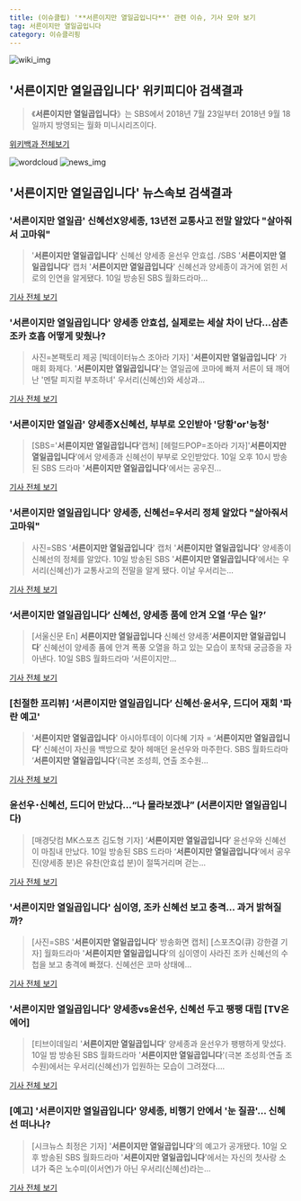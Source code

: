 ```yaml
---
title: (이슈클립) '**서른이지만 열일곱입니다**' 관련 이슈, 기사 모아 보기
tag: 서른이지만 열일곱입니다
category: 이슈클리핑
---
```

![wiki_img](https://user-images.githubusercontent.com/42597476/44503234-41136a80-a6d0-11e8-9071-6fc6418eafe4.png)
## **'**서른이지만 열일곱입니다**'** 위키피디아 검색결과
>《**서른이지만 열일곱입니다**》는 SBS에서 2018년 7월 23일부터 2018년 9월 18일까지 방영되는 월화 미니시리즈이다.

<a href="https://ko.wikipedia.org/wiki/서른이지만 열일곱입니다" target="_blank">위키백과 전체보기</a>

![wordcloud](https://s3.ap-northeast-2.amazonaws.com/lyrics101-wordcloud/2018-09-10-1536589542.png)
![news_img](https://user-images.githubusercontent.com/42597476/44507050-1206f400-a6e4-11e8-8d98-7ffbfebb353f.png)
## **'**서른이지만 열일곱입니다**'** 뉴스속보 검색결과
### '서른이지만 열일곱' 신혜선X양세종, 13년전 교통사고 전말 알았다 "살아줘서 고마워"

>'**서른이지만 열일곱입니다**' 신혜선 양세종 윤선우 안효섭. /SBS '**서른이지만 열일곱입니다**' 캡처  '**서른이지만 열일곱입니다**' 신혜선과 양세종이 과거에 얽힌 서로의 인연을 알게됐다.   10일 방송된 SBS 월화드라마...

<a href="http://www.kyeongin.com/main/view.php?key=20180910002304229" target="_blank">기사 전체 보기</a>

### '**서른이지만 열일곱입니다**' 양세종 안효섭, 실제로는 세살 차이 난다...삼촌 조카 호흡 어떻게 맞췄나?

>사진=본팩토리 제공 [빅데이터뉴스 조아라 기자] '**서른이지만 열일곱입니다**' 가 매회 화제다. '**서른이지만 열일곱입니다**'는 열일곱에 코마에 빠져 서른이 돼 깨어난 '멘탈 피지컬 부조하녀' 우서리(신혜선)와 세상과...

<a href="http://www.thebigdata.co.kr/view.php?ud=201809102233019242c2f6b121bc_23" target="_blank">기사 전체 보기</a>

### '서른이지만 열일곱' 양세종X신혜선, 부부로 오인받아 '당황'or'능청'

>[SBS='**서른이지만 열일곱입니다**'캡쳐] [헤럴드POP=조아라 기자]'**서른이지만 열일곱입니다**'에서 양세종과 신혜선이 부부로 오인받았다. 10일 오후 10시 방송된 SBS 드라마 '**서른이지만 열일곱입니다**'에서는 공우진...

<a href="http://biz.heraldcorp.com/view.php?ud=201809102136466666269_1" target="_blank">기사 전체 보기</a>

### '**서른이지만 열일곱입니다**' 양세종, 신혜선=우서리 정체 알았다 "살아줘서 고마워"

>사진=SBS '**서른이지만 열일곱입니다**' 캡처 '**서른이지만 열일곱입니다**' 양세종이 신혜선의 정체를 알았다. 10일 방송된 SBS '**서른이지만 열일곱입니다**'에서는 우서리(신혜선)가 교통사고의 전말을 알게 됐다. 이날 우서리는...

<a href="http://news20.busan.com/controller/newsController.jsp?newsId=20180910000410" target="_blank">기사 전체 보기</a>

### ‘**서른이지만 열일곱입니다**’ 신혜선, 양세종 품에 안겨 오열 ‘무슨 일?’

>[서울신문 En] **서른이지만 열일곱입니다** 신혜선 양세종‘**서른이지만 열일곱입니다**’ 신혜선이 양세종 품에 안겨 폭풍 오열을 하고 있는 모습이 포착돼 궁금증을 자아낸다. 10일 SBS 월화드라마 ‘서른이지만...

<a href="http://www.seoul.co.kr/news/newsView.php?id=20180910500145&wlog_tag3=naver" target="_blank">기사 전체 보기</a>

### [친절한 프리뷰] ‘**서른이지만 열일곱입니다**’ 신혜선·윤서우, 드디어 재회 '파란 예고'

>'**서른이지만 열일곱입니다**' 아시아투데이 이다혜 기자 = ‘**서른이지만 열일곱입니다**’ 신혜선이 자신을 백방으로 찾아 헤매던 윤선우와 마주한다. SBS 월화드라마 ‘**서른이지만 열일곱입니다**’(극본 조성희, 연출 조수원...

<a href="http://www.asiatoday.co.kr/view.php?key=20180910000926393" target="_blank">기사 전체 보기</a>

### 윤선우･신혜선, 드디어 만났다…“나 몰라보겠냐” (**서른이지만 열일곱입니다**)

>[매경닷컴 MK스포츠 김도형 기자] ‘**서른이지만 열일곱입니다**’ 윤선우와 신혜선이 마침내 만났다. 10일 방송된 SBS 드라마 ‘**서른이지만 열일곱입니다**’에서 공우진(양세종 분)은 유찬(안효섭 분)이 절뚝거리며 걷는...

<a href="http://sports.mk.co.kr/view.php?year=2018&no=571007" target="_blank">기사 전체 보기</a>

### '**서른이지만 열일곱입니다**' 심이영, 조카 신혜선 보고 충격… 과거 밝혀질까?

>[사진=SBS '**서른이지만 열일곱입니다**' 방송화면 캡처] [스포츠Q(큐) 강한결 기자] 월화드라마 '**서른이지만 열일곱입니다**'의 심이영이 사라진 조카 신혜선의 수첩을 보고 충격에 빠졌다.  신혜선은 코마 상태에...

<a href="http://www.sportsq.co.kr/news/articleView.html?idxno=302259" target="_blank">기사 전체 보기</a>

### '**서른이지만 열일곱입니다**' 양세종vs윤선우, 신혜선 두고 팽팽 대립 [TV온에어]

>[티브이데일리 '**서른이지만 열일곱입니다**' 양세종과 윤선우가 팽팽하게 맞섰다. 10일 밤 방송된 SBS 월화드라마 '**서른이지만 열일곱입니다**'(극본 조성희·연출 조수원)에서는 우서리(신혜선)가 입원하는 모습이 그려졌다....

<a href="http://tvdaily.asiae.co.kr/read.php3?aid=15365874481393807002" target="_blank">기사 전체 보기</a>

### [예고] '**서른이지만 열일곱입니다**' 양세종, 비행기 안에서 '눈 질끔'… 신혜선 떠나나?

>[시크뉴스 최정은 기자] '**서른이지만 열일곱입니다**'의 예고가 공개됐다. 10일 오후 방송된 SBS 월화드라마 '**서른이지만 열일곱입니다**'에서는 자신의 첫사랑 소녀가 죽은 노수미(이서연)가 아닌 우서리(신혜선)라는...

<a href="http://chicnews.mk.co.kr/article.php?aid=1536589422211306006" target="_blank">기사 전체 보기</a>


